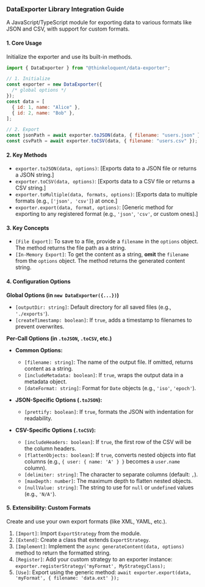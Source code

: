 ### **DataExporter Library Integration Guide**

A JavaScript/TypeScript module for exporting data to various formats like JSON and CSV, with support for custom formats.

#### **1. Core Usage**

Initialize the exporter and use its built-in methods.

```javascript
import { DataExporter } from "@thinkeloquent/data-exporter";

// 1. Initialize
const exporter = new DataExporter({
  /* global options */
});
const data = [
  { id: 1, name: "Alice" },
  { id: 2, name: "Bob" },
];

// 2. Export
const jsonPath = await exporter.toJSON(data, { filename: "users.json" });
const csvPath = await exporter.toCSV(data, { filename: "users.csv" });
```

#### **2. Key Methods**

- `exporter.toJSON(data, options)`: [Exports data to a JSON file or returns a JSON string.]
- `exporter.toCSV(data, options)`: [Exports data to a CSV file or returns a CSV string.]
- `exporter.toMultiple(data, formats, options)`: [Exports data to multiple formats (e.g., `['json', 'csv']`) at once.]
- `exporter.export(data, format, options)`: [Generic method for exporting to any registered format (e.g., `'json'`, `'csv'`, or custom ones).]

#### **3. Key Concepts**

- `[File Export]`: To save to a file, provide a `filename` in the `options` object. The method returns the file path as a string.
- `[In-Memory Export]`: To get the content as a string, **omit** the `filename` from the `options` object. The method returns the generated content string.

#### **4. Configuration Options**

**Global Options (in `new DataExporter({...})`)**

- `[outputDir: string]`: Default directory for all saved files (e.g., `'./exports'`).
- `[createTimestamp: boolean]`: If `true`, adds a timestamp to filenames to prevent overwrites.

**Per-Call Options (in `.toJSON`, `.toCSV`, etc.)**

- **Common Options:**

  - `[filename: string]`: The name of the output file. If omitted, returns content as a string.
  - `[includeMetadata: boolean]`: If `true`, wraps the output data in a metadata object.
  - `[dateFormat: string]`: Format for `Date` objects (e.g., `'iso'`, `'epoch'`).

- **JSON-Specific Options (`.toJSON`):**

  - `[prettify: boolean]`: If `true`, formats the JSON with indentation for readability.

- **CSV-Specific Options (`.toCSV`):**
  - `[includeHeaders: boolean]`: If `true`, the first row of the CSV will be the column headers.
  - `[flattenObjects: boolean]`: If `true`, converts nested objects into flat columns (e.g., `{ user: { name: 'A' } }` becomes a `user.name` column).
  - `[delimiter: string]`: The character to separate columns (default: `,`).
  - `[maxDepth: number]`: The maximum depth to flatten nested objects.
  - `[nullValue: string]`: The string to use for `null` or `undefined` values (e.g., `'N/A'`).

#### **5. Extensibility: Custom Formats**

Create and use your own export formats (like XML, YAML, etc.).

1.  `[Import]`: Import `ExportStrategy` from the module.
2.  `[Extend]`: Create a class that extends `ExportStrategy`.
3.  `[Implement]`: Implement the `async generateContent(data, options)` method to return the formatted string.
4.  `[Register]`: Add your custom strategy to an exporter instance: `exporter.registerStrategy('myFormat', MyStrategyClass);`
5.  `[Use]`: Export using the generic method: `await exporter.export(data, 'myFormat', { filename: 'data.ext' });`
